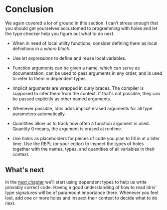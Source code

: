 # Conclusion

We again covered a lot of ground in this section. I can't stress enough that you should get yourselves accustomed to programming with holes and let the type checker help you figure out what to do next.

- When in need of local utility functions, consider defining them as local definitions in a *where block*.

- Use *let expressions* to define and reuse local variables.

- Function arguments can be given a name, which can serve as documentation, can be used to pass arguments in any order, and is used to refer to them in dependent types.

- Implicit arguments are wrapped in curly braces. The compiler is supposed to infer them from the context. If that's not possible, they can be passed explicitly as other named arguments.

- Whenever possible, Idris adds implicit erased arguments for all type parameters automatically.

- Quantities allow us to track how often a function argument is used. Quantity 0 means, the argument is erased at runtime.

- Use *holes* as placeholders for pieces of code you plan to fill in at a later time. Use the REPL (or your editor) to inspect the types of holes together with the names, types, and quantities of all variables in their context.

## What's next

In the [next chapter](Dependent.md) we'll start using dependent types to help us write provably correct code. Having a good understanding of how to read Idris' type signatures will be of paramount importance there. Whenever you feel lost, add one or more holes and inspect their context to decide what to do next.
